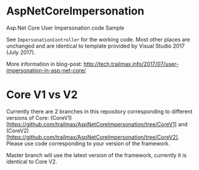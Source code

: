 # AspNetCoreImpersonation
Asp.Net Core User Impersonation code Sample

See `ImpersonationController` for the working code. Most other places are unchanged and are identical to template provided by Visual Studio 2017 (July 2017).

More information in blog-post: http://tech.trailmax.info/2017/07/user-impersonation-in-asp-net-core/

# Core V1 vs V2

Currently there are 2 branches in this repository corresponding to different versions of Core: (CoreV1)[https://github.com/trailmax/AspNetCoreImpersonation/tree/CoreV1] and (CoreV2)[https://github.com/trailmax/AspNetCoreImpersonation/tree/CoreV2]. 
Please use code corresponding to your version of the framework. 

Master branch will use the latest version of the framework, currently it is identical to Core V2.